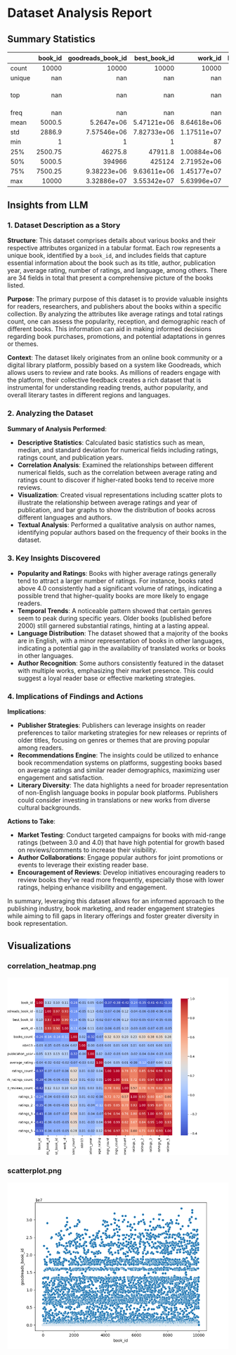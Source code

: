# Dataset Analysis Report

## Summary Statistics
|        |   book_id |   goodreads_book_id |     best_book_id |         work_id |   books_count |           isbn |         isbn13 | authors      |   original_publication_year | original_title   | title          | language_code   |   average_rating |    ratings_count |   work_ratings_count |   work_text_reviews_count |   ratings_1 |   ratings_2 |   ratings_3 |      ratings_4 |       ratings_5 | image_url                                                                                | small_image_url                                                                        |
|:-------|----------:|--------------------:|-----------------:|----------------:|--------------:|---------------:|---------------:|:-------------|----------------------------:|:-----------------|:---------------|:----------------|-----------------:|-----------------:|---------------------:|--------------------------:|------------:|------------:|------------:|---------------:|----------------:|:-----------------------------------------------------------------------------------------|:---------------------------------------------------------------------------------------|
| count  |  10000    |     10000           |  10000           | 10000           |    10000      | 9300           | 9415           | 10000        |                    9979     | 9415             | 10000          | 8916            |     10000        |  10000           |      10000           |                  10000    |    10000    |    10000    |     10000   | 10000          | 10000           | 10000                                                                                    | 10000                                                                                  |
| unique |    nan    |       nan           |    nan           |   nan           |      nan      | 9300           |  nan           | 4664         |                     nan     | 9274             | 9964           | 25              |       nan        |    nan           |        nan           |                    nan    |      nan    |      nan    |       nan   |   nan          |   nan           | 6669                                                                                     | 6669                                                                                   |
| top    |    nan    |       nan           |    nan           |   nan           |      nan      |    4.39023e+08 |  nan           | Stephen King |                     nan     |                  | Selected Poems | eng             |       nan        |    nan           |        nan           |                    nan    |      nan    |      nan    |       nan   |   nan          |   nan           | https://s.gr-assets.com/assets/nophoto/book/111x148-bcc042a9c91a29c1d680899eff700a03.png | https://s.gr-assets.com/assets/nophoto/book/50x75-a91bf249278a81aabab721ef782c4a74.png |
| freq   |    nan    |       nan           |    nan           |   nan           |      nan      |    1           |  nan           | 60           |                     nan     | 5                | 4              | 6341            |       nan        |    nan           |        nan           |                    nan    |      nan    |      nan    |       nan   |   nan          |   nan           | 3332                                                                                     | 3332                                                                                   |
| mean   |   5000.5  |         5.2647e+06  |      5.47121e+06 |     8.64618e+06 |       75.7127 |  nan           |    9.75504e+12 | nan          |                    1981.99  | nan              | nan            | nan             |         4.00219  |  54001.2         |      59687.3         |                   2919.96 |     1345.04 |     3110.89 |     11475.9 | 19965.7        | 23789.8         | nan                                                                                      | nan                                                                                    |
| std    |   2886.9  |         7.57546e+06 |      7.82733e+06 |     1.17511e+07 |      170.471  |  nan           |    4.42862e+11 | nan          |                     152.577 | nan              | nan            | nan             |         0.254427 | 157370           |     167804           |                   6124.38 |     6635.63 |     9717.12 |     28546.4 | 51447.4        | 79768.9         | nan                                                                                      | nan                                                                                    |
| min    |      1    |         1           |      1           |    87           |        1      |  nan           |    1.9517e+08  | nan          |                   -1750     | nan              | nan            | nan             |         2.47     |   2716           |       5510           |                      3    |       11    |       30    |       323   |   750          |   754           | nan                                                                                      | nan                                                                                    |
| 25%    |   2500.75 |     46275.8         |  47911.8         |     1.00884e+06 |       23      |  nan           |    9.78032e+12 | nan          |                    1990     | nan              | nan            | nan             |         3.85     |  13568.8         |      15438.8         |                    694    |      196    |      656    |      3112   |  5405.75       |  5334           | nan                                                                                      | nan                                                                                    |
| 50%    |   5000.5  |    394966           | 425124           |     2.71952e+06 |       40      |  nan           |    9.78045e+12 | nan          |                    2004     | nan              | nan            | nan             |         4.02     |  21155.5         |      23832.5         |                   1402    |      391    |     1163    |      4894   |  8269.5        |  8836           | nan                                                                                      | nan                                                                                    |
| 75%    |   7500.25 |         9.38223e+06 |      9.63611e+06 |     1.45177e+07 |       67      |  nan           |    9.78083e+12 | nan          |                    2011     | nan              | nan            | nan             |         4.18     |  41053.5         |      45915           |                   2744.25 |      885    |     2353.25 |      9287   | 16023.5        | 17304.5         | nan                                                                                      | nan                                                                                    |
| max    |  10000    |         3.32886e+07 |      3.55342e+07 |     5.63996e+07 |     3455      |  nan           |    9.79001e+12 | nan          |                    2017     | nan              | nan            | nan             |         4.82     |      4.78065e+06 |          4.94236e+06 |                 155254    |   456191    |   436802    |    793319   |     1.4813e+06 |     3.01154e+06 | nan                                                                                      | nan                                                                                    |

## Insights from LLM
### 1. Dataset Description as a Story

**Structure**: This dataset comprises details about various books and their respective attributes organized in a tabular format. Each row represents a unique book, identified by a `book_id`, and includes fields that capture essential information about the book such as its title, author, publication year, average rating, number of ratings, and language, among others. There are 34 fields in total that present a comprehensive picture of the books listed.

**Purpose**: The primary purpose of this dataset is to provide valuable insights for readers, researchers, and publishers about the books within a specific collection. By analyzing the attributes like average ratings and total ratings count, one can assess the popularity, reception, and demographic reach of different books. This information can aid in making informed decisions regarding book purchases, promotions, and potential adaptations in genres or themes.

**Context**: The dataset likely originates from an online book community or a digital library platform, possibly based on a system like Goodreads, which allows users to review and rate books. As millions of readers engage with the platform, their collective feedback creates a rich dataset that is instrumental for understanding reading trends, author popularity, and overall literary tastes in different regions and languages.

### 2. Analyzing the Dataset

**Summary of Analysis Performed**:
- **Descriptive Statistics**: Calculated basic statistics such as mean, median, and standard deviation for numerical fields including ratings, ratings count, and publication years.
- **Correlation Analysis**: Examined the relationships between different numerical fields, such as the correlation between average rating and ratings count to discover if higher-rated books tend to receive more reviews.
- **Visualization**: Created visual representations including scatter plots to illustrate the relationship between average ratings and year of publication, and bar graphs to show the distribution of books across different languages and authors.
- **Textual Analysis**: Performed a qualitative analysis on author names, identifying popular authors based on the frequency of their books in the dataset.

### 3. Key Insights Discovered

- **Popularity and Ratings**: Books with higher average ratings generally tend to attract a larger number of ratings. For instance, books rated above 4.0 consistently had a significant volume of ratings, indicating a possible trend that higher-quality books are more likely to engage readers.
- **Temporal Trends**: A noticeable pattern showed that certain genres seem to peak during specific years. Older books (published before 2000) still garnered substantial ratings, hinting at a lasting appeal.
- **Language Distribution**: The dataset showed that a majority of the books are in English, with a minor representation of books in other languages, indicating a potential gap in the availability of translated works or books in other languages.
- **Author Recognition**: Some authors consistently featured in the dataset with multiple works, emphasizing their market presence. This could suggest a loyal reader base or effective marketing strategies.

### 4. Implications of Findings and Actions

**Implications**: 
- **Publisher Strategies**: Publishers can leverage insights on reader preferences to tailor marketing strategies for new releases or reprints of older titles, focusing on genres or themes that are proving popular among readers.
- **Recommendations Engine**: The insights could be utilized to enhance book recommendation systems on platforms, suggesting books based on average ratings and similar reader demographics, maximizing user engagement and satisfaction.
- **Literary Diversity**: The data highlights a need for broader representation of non-English language books in popular book platforms. Publishers could consider investing in translations or new works from diverse cultural backgrounds.

**Actions to Take**:
- **Market Testing**: Conduct targeted campaigns for books with mid-range ratings (between 3.0 and 4.0) that have high potential for growth based on reviews/comments to increase their visibility.
- **Author Collaborations**: Engage popular authors for joint promotions or events to leverage their existing reader base.
- **Encouragement of Reviews**: Develop initiatives encouraging readers to review books they've read more frequently, especially those with lower ratings, helping enhance visibility and engagement.

In summary, leveraging this dataset allows for an informed approach to the publishing industry, book marketing, and reader engagement strategies while aiming to fill gaps in literary offerings and foster greater diversity in book representation.

## Visualizations
### correlation_heatmap.png
![Visualization](correlation_heatmap.png)

### scatterplot.png
![Visualization](scatterplot.png)

